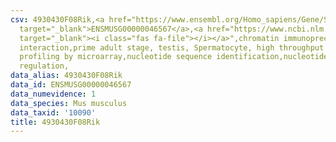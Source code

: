 ```yaml
---
csv: 4930430F08Rik,<a href="https://www.ensembl.org/Homo_sapiens/Gene/Summary?db=core;g=ENSMUSG00000046567"
  target="_blank">ENSMUSG00000046567</a>,<a href="https://www.ncbi.nlm.nih.gov/pubmed/23834426"
  target="_blank"><i class="fas fa-file"></i></a>",chromatin immunoprecipitation assay,direct
  interaction,prime adult stage, testis, Spermatocyte, high throughput transcription
  profiling by microarray,nucleotide sequence identification,nucleotide sequence identification,transcriptional
  regulation,
data_alias: 4930430F08Rik
data_id: ENSMUSG00000046567
data_numevidence: 1
data_species: Mus musculus
data_taxid: '10090'
title: 4930430F08Rik
---
```

